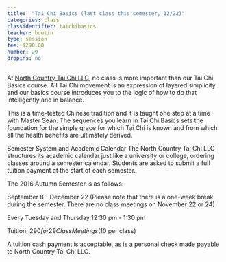```yaml
---
title:  "Tai Chi Basics (last class this semester, 12/22)"
categories: class
classidentifier: taichibasics
teacher: boutin
type: session
fee: $290.00
number: 29
dropins: no
---
```

At <a href="http://www.trilliumyogacenter.com/nctaichi.html">North Country Tai Chi LLC</a>, no class is more important than our Tai Chi Basics course. All Tai Chi movement is an expression of layered simplicity and our basics course introduces you to the logic of how to do that intelligently and in balance.

This is a time-tested Chinese tradition and it is taught one step at a time with Master Sean. The sequences you learn in Tai Chi Basics sets the foundation for the simple grace for which Tai Chi is known and from which all the health benefits are ultimately derived.

Semester System and Academic Calendar
The North Country Tai Chi LLC structures its academic calendar just like a university or college, ordering classes around a semester calendar. Students are asked to submit a full tuition payment at the start of each semester.

The 2016 Autumn Semester is as follows:

September 8 - December 22 (Please note that there is a one-week break during the semester. There are no class meetings on November 22 or 24)

Every Tuesday and Thursday 12:30 pm - 1:30 pm

Tuition: $290 for 29 Class Meetings ($10 per class)

A tuition cash payment is acceptable, as is a personal check made payable to North Country Tai Chi LLC.
